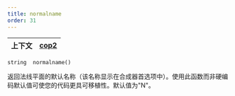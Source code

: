 ```yaml
---
title: normalname
order: 31
---
```

| 上下文 | [cop2](../contexts/cop2.html) |
| --- | --- |

`string  normalname()`

返回法线平面的默认名称（该名称显示在合成器首选项中）。使用此函数而非硬编码默认值可使您的代码更具可移植性。默认值为"N"。

